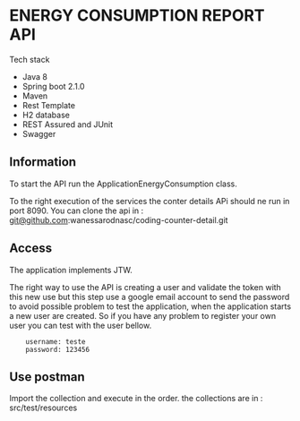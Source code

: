 # ENERGY CONSUMPTION REPORT API

Tech stack

* Java 8
* Spring boot 2.1.0
* Maven
* Rest Template
* H2 database
* REST Assured and JUnit
* Swagger


## Information

To start the API run the ApplicationEnergyConsumption class.

To the right execution of the services the conter details APi should ne run in port 8090. You can clone the api in : git@github.com:wanessarodnasc/coding-counter-detail.git

## Access

The application implements JTW.

The right way to use the API is creating a user and validate the token with this new use but this step use a google email 
account to send the password to avoid possible problem to test the application,  when the application starts a new user are created. 
So if you have any problem to register your own user you can test with the user bellow.

		username: teste
		password: 123456
		
## Use postman

Import the collection and execute in the order. the collections are in : src/test/resources

	

